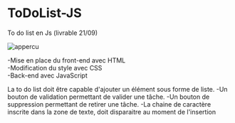 # ToDoList-JS
To do list en Js (livrable 21/09)

<img src="https://zupimages.net/up/22/38/xs34.png" alt="appercu">

-Mise en place du front-end avec HTML <br>
-Modification du style avec CSS  <br>
-Back-end avec JavaScript

La to do list doit être capable d'ajouter un élément sous forme de liste.
-Un bouton de validation permettant de valider une tâche.
-Un bouton de suppression permettant de retirer une tâche.
-La chaine de caractère inscrite dans la zone de texte, doit disparaitre au moment de l'insertion
